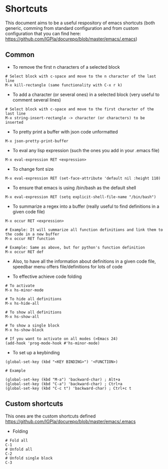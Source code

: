 # Shortcuts

This document aims to be a useful respository of emacs shortcuts (both generic, comming from standard configuration and from custom configuration that you can find here: https://github.com/IGPla/docurepo/blob/master/emacs/.emacs)

## Common

- To remove the first n characters of a selected block
```
# Select block with c-space and move to the n character of the last line
M-x kill-rectangle (same functionality with C-x r k)
```
- To add a character (or several ones) in a selected block (very useful to comment several lines)
```
# Select block with c-space and move to the first character of the last line
M-x string-insert-rectangle -> character (or characters) to be inserted
```

- To pretty print a buffer with json code unformatted
```
M-x json-pretty-print-buffer
```

- To eval any lisp expression (such the ones you add in your .emacs file)
```
M-x eval-expression RET <expression>
```

- To change font size
```
M-x eval-expression RET (set-face-attribute 'default nil :height 110)
```

- To ensure that emacs is using /bin/bash as the default shell
```
M-x eval-expression RET (setq explicit-shell-file-name "/bin/bash")
```

- To summarize a regex into a buffer (really useful to find definitions in a given code file)
```
M-x occur RET <expression>

# Example: It will summarize all function definitions and link them to the code in a new buffer
M-x occur RET function

# Example: Same as above, but for python's function definition
M-x occur RET def
```

- Also, to have all the information about definitions in a given code file, speedbar menu offers file/definitions for lots of code 

- To effective achieve code folding
```
# To activate
M-x hs-minor-mode

# To hide all definitions
M-x hs-hide-all

# To show all definitions
M-x hs-show-all

# To show a single block
M-x hs-show-block

# If you want to activate on all modes (>Emacs 24)
(add-hook 'prog-mode-hook #'hs-minor-mode)
```

- To set up a keybinding
```
(global-set-key (kbd "<KEY BINDING>") '<FUNCTION>)

# Example

(global-set-key (kbd "M-a") 'backward-char) ; Alt+a
(global-set-key (kbd "C-a") 'backward-char) ; Ctrl+a
(global-set-key (kbd "C-c t") 'backward-char) ; Ctrl+c t
```

## Custom shortcuts

This ones are the custom shortcuts defined https://github.com/IGPla/docurepo/blob/master/emacs/.emacs

- Folding
```
# Fold all
C-1
# Unfold all
C-2
# Unfold single block
C-3
```
